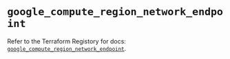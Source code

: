 # `google_compute_region_network_endpoint`

Refer to the Terraform Registory for docs: [`google_compute_region_network_endpoint`](https://registry.terraform.io/providers/hashicorp/google/5.21.0/docs/resources/compute_region_network_endpoint).
